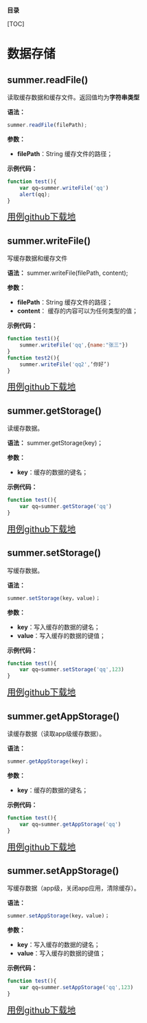 **目录**

[TOC]

# 数据存储

## summer.readFile()
读取缓存数据和缓存文件。返回值均为**字符串类型**

**语法：**
```javascript
summer.readFile(filePath);
```

**参数：**
+ **filePath**：String 缓存文件的路径；

**示例代码：**
```javascript
function test(){
	var qq=summer.writeFile('qq')
	alert(qq);
}
```

<a target='_blank' style="font-size:20px" href="https://github.com/iuapmobile/summerTest/tree/master/xServiceTest/qCache">用例github下载地</a>

## summer.writeFile()
写缓存数据和缓存文件

**语法：**
summer.writeFile(filePath, content);

**参数：**
+ **filePath**：String 缓存文件的路径；
+ **content**： 缓存的内容可以为任何类型的值；

**示例代码：**
```javascript
function test1(){
	summer.writeFile('qq',{name:"张三"})
}
function test2(){
	summer.writeFile('qq2',‘你好’)
}
```

<a target='_blank' style="font-size:20px" href="https://github.com/iuapmobile/summerTest/tree/master/xServiceTest/qCache">用例github下载地</a>

## summer.getStorage()
读缓存数据。

**语法：**
summer.getStorage(key)；

**参数：**
+ **key**：缓存的数据的键名；

**示例代码：**
```javascript
function test(){
	var qq=summer.getStorage('qq')
}
```

<a target='_blank' style="font-size:20px" href="https://github.com/iuapmobile/summerTest/tree/master/summerTest/storage">用例github下载地</a>

## summer.setStorage()
写缓存数据。

**语法：**
```javascript
summer.setStorage(key，value)；
```

**参数：**
+ **key**：写入缓存的数据的键名；
+ **value**：写入缓存的数据的键值；

**示例代码：**
```javascript
function test(){
	var qq=summer.setStorage('qq',123)
}
```

<a target='_blank' style="font-size:20px" href="https://github.com/iuapmobile/summerTest/tree/master/summerTest/storage">用例github下载地</a>

## summer.getAppStorage()
读缓存数据（读取app级缓存数据）。

**语法：**
```javascript
summer.getAppStorage(key)；
```

**参数：**
+ **key**：缓存的数据的键名；

**示例代码：**
```javascript
function test(){
	var qq=summer.getAppStorage('qq')
}
```

<a target='_blank' style="font-size:20px" href="https://github.com/iuapmobile/summerTest/tree/master/summerTest/storage">用例github下载地</a>

## summer.setAppStorage()
写缓存数据（app级，关闭app应用，清除缓存）。

**语法：**
```javascript
summer.setAppStorage(key，value)；
```

**参数：**
+ **key**：写入缓存的数据的键名；
+ **value**：写入缓存的数据的键值；

**示例代码：**
```javascript
function test(){
	var qq=summer.setAppStorage('qq',123)
}
```

<a target='_blank' style="font-size:20px" href="https://github.com/iuapmobile/summerTest/tree/master/summerTest/storage">用例github下载地</a>
